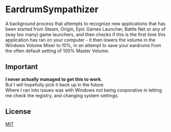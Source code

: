 # EardrumSympathizer

A background process that attempts to recognize new applications that has been started from Steam, Origin, Epic Games Launcher, Battle Net or any of (way too many) game launchers, and then checks if this is the first time this application has ran on your computer - it then lowers the volume in the Windows Volume Mixer to 10%, in an attempt to save your eardrums from the often default setting of 100% Master Volume.



## Important

**I never actually managed to get this to work.**     
 But I will hopefully pick it back up in the future.     
 Where I ran into issues was with Windows not being cooporative in letting me check the registry, and changing system settings.




## License

[MIT](https://choosealicense.com/licenses/mit/)

